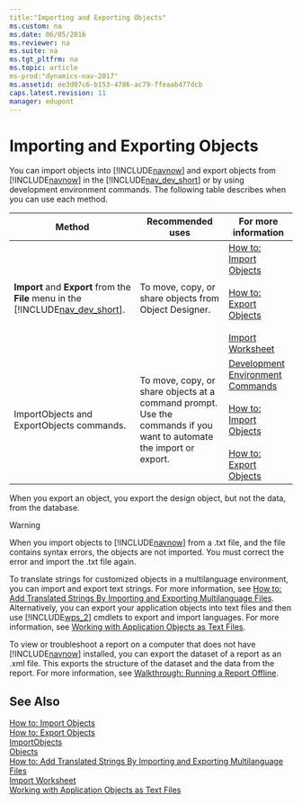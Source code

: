 ```yaml
---
title:"Importing and Exporting Objects"
ms.custom: na
ms.date: 06/05/2016
ms.reviewer: na
ms.suite: na
ms.tgt_pltfrm: na
ms.topic: article
ms-prod:"dynamics-nav-2017"
ms.assetid: ee3d07c6-b153-4786-ac79-ffeaab477dcb
caps.latest.revision: 11
manager: edupont
---
```

# Importing and Exporting Objects
You can import objects into [!INCLUDE[navnow](includes/navnow_md.md)] and export objects from [!INCLUDE[navnow](includes/navnow_md.md)] in the [!INCLUDE[nav_dev_short](includes/nav_dev_short_md.md)] or by using development environment commands. The following table describes when you can use each method.  
  
|Method|Recommended uses|For more information|  
|------------|----------------------|--------------------------|  
|**Import** and **Export** from the **File** menu in the [!INCLUDE[nav_dev_short](includes/nav_dev_short_md.md)].|To move, copy, or share objects from Object Designer.|[How to: Import Objects](../Topic/How%20to:%20Import%20Objects.md)<br /><br /> [How to: Export Objects](../Topic/How%20to:%20Export%20Objects.md)<br /><br /> [Import Worksheet](Import-Worksheet.md)|  
|ImportObjects and ExportObjects commands.|To move, copy, or share objects at a command prompt. Use the commands if you want to automate the import or export.|[Development Environment Commands](Development-Environment-Commands.md)<br /><br /> [How to: Import Objects](../Topic/How%20to:%20Import%20Objects.md)<br /><br /> [How to: Export Objects](../Topic/How%20to:%20Export%20Objects.md)|  
  
 When you export an object, you export the design object, but not the data, from the database.  
  
> [!WARNING]  
>  When you import objects to [!INCLUDE[navnow](includes/navnow_md.md)] from a .txt file, and the file contains syntax errors, the objects are not imported. You must correct the error and import the .txt file again.  
  
 To translate strings for customized objects in a multilanguage environment, you can import and export text strings. For more information, see [How to: Add Translated Strings By Importing and Exporting Multilanguage Files](../Topic/How%20to:%20Add%20Translated%20Strings%20By%20Importing%20and%20Exporting%20Multilanguage%20Files.md). Alternatively, you can export your application objects into text files and then use [!INCLUDE[wps_2](includes/wps_2_md.md)] cmdlets to export and import languages. For more information, see [Working with Application Objects as Text Files](Working-with-Application-Objects-as-Text-Files.md).  
  
 To view or troubleshoot a report on a computer that does not have [!INCLUDE[navnow](includes/navnow_md.md)] installed, you can export the dataset of a report as an .xml file. This exports the structure of the dataset and the data from the report. For more information, see [Walkthrough: Running a Report Offline](../Topic/Walkthrough:%20Running%20a%20Report%20Offline.md).  
  
## See Also  
 [How to: Import Objects](../Topic/How%20to:%20Import%20Objects.md)   
 [How to: Export Objects](../Topic/How%20to:%20Export%20Objects.md)   
 [ImportObjects](ImportObjects.md)   
 [Objects](Objects.md)   
 [How to: Add Translated Strings By Importing and Exporting Multilanguage Files](../Topic/How%20to:%20Add%20Translated%20Strings%20By%20Importing%20and%20Exporting%20Multilanguage%20Files.md)   
 [Import Worksheet](Import-Worksheet.md)   
 [Working with Application Objects as Text Files](Working-with-Application-Objects-as-Text-Files.md)